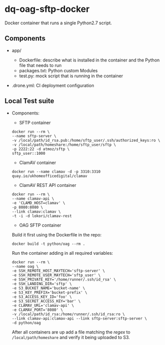 # dq-oag-sftp-docker

Docker container that runs a single Python2.7 script.

## Components

- app/
  - Dockerfile: describe what is installed in the container and the Python file that needs to run
  - packages.txt: Python custom Modules
  - test.py: mock script that is running in the container

- .drone.yml: CI deployment configuration

## Local Test suite

- Components:
  - SFTP container

  ```
  docker run --rm \
  --name sftp-server \
  -v /local/path/id_rsa.pub:/home/sftp_user/.ssh/authorized_keys:ro \
  -v /local/path/homeshare:/home/sftp_user/sftp \
  -p 2222:22 -d atmoz/sftp \
  sftp_user::1000
  ```
  - ClamAV container

  ```
  docker run --name clamav -d -p 3310:3310 quay.io/ukhomeofficedigital/clamav
  ```
  - ClamAV REST API container

  ```
  docker run --rm \
  --name clamav-api \
  -e 'CLAMD_HOST=clamav' \
  -p 8080:8080 \
  --link clamav:clamav \
  -t -i -d lokori/clamav-rest
  ```
  - OAG SFTP container

  Build it first using the Dockerfile in the repo:

  ```
  docker build -t python/oag --rm .
  ```
  Run the container adding in all required variables:

  ```
  docker run --rm \
  --name oag \
  -e SSH_REMOTE_HOST_MAYTECH='sftp-server' \
  -e SSH_REMOTE_USER_MAYTECH='sftp_user' \
  -e SSH_PRIVATE_KEY='/home/runner/.ssh/id_rsa' \
  -e SSH_LANDING_DIR='sftp' \
  -e S3_BUCKET_NAME='bucket-name' \
  -e S3_KEY_PREFIX='bucket-prefix' \
  -e S3_ACCESS_KEY_ID='foo' \
  -e S3_SECRET_ACCESS_KEY='bar' \
  -e CLAMAV_URL='clamav-api' \
  -e CLAMAV_PORT='8080' \
  -v /local/path/id_rsa:/home/runner/.ssh/id_rsa:ro \
  --link clamav-api:clamav-api --link sftp-server:sftp-server \
  -d python/oag
  ```

  After all containers are up add a file matching the *regex* to `/local/path/homeshare` and verify it being uploaded to S3.
